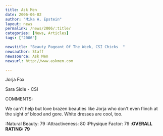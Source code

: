 ```yaml
---
title: Ask Men
date: 2006-06-02
author: "Mika A. Epstein"
layout: news
permalink: /news/2006/:title/
categories: [News, Articles]
tags: ["2006"]

newstitle: "Beauty Pageant Of The Week, CSI Chicks  "
newsauthor: Staff
newssource: Ask Men
newsurl: http://www.askmen.com

---
```


Jorja Fox

Sara Sidle - CSI

COMMENTS:

We can't help but love brazen beauties like Jorja who don't even flinch at the sight of blood and gore. White dresses are cool, too.

:Natural Beauty: 79
:Attractiveness: 80
:Physique Factor: 79
:**OVERALL RATING: 79**
